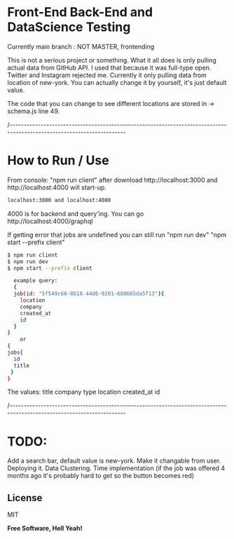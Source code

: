 # Front-End Back-End and DataScience Testing

Currently main branch : NOT MASTER, frontending

This is not a serious project or something. What it all does is only pulling actual data from GitHub API. I used that because it was full-type open. Twitter and Instagram rejected me. Currently it only pulling data from location of new-york. You can actually change it by yourself, it's just default value. 

  The code that you can change to see different locations are stored in ->
  schema.js line 49.

/-----------------------------------------------------------------------------------------------------------------------

# How to Run / Use
  From console: "npm run client" after download
  http://localhost:3000 and http://localhost:4000 will start-up.
  
```sh
localhost:3000 and localhost:4000
```
  4000 is for backend and query'ing. You can go http://localhost:4000/graphql
  
  If getting error that jobs are undefined you can still run "npm run dev" "npm start --prefix client"
  
  
```sh
$ npm run client
$ npm run dev
$ npm start --prefix client
```
  
```sh
  example query: 
  {
  job(id: "5f549c68-8618-44d6-9201-680665da5f13"){
    location
    company
    created_at
    id
  }
}
    or 
{
jobs{
  id
  title
 }
}
```
The values: title
      company
      type
      location
      created_at
      id

/-----------------------------------------------------------------------------------------------------------------------

# TODO: 
  Add a search bar, default value is new-york. Make it changable from user.
  Deploying it.
  Data Clustering.
  Time implementation (if the job was offered 4 months ago it's probably hard to get so the button becomes red)
  
License
----

MIT


**Free Software, Hell Yeah!**
  
